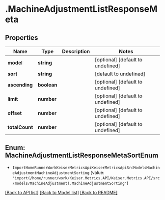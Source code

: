 # .MachineAdjustmentListResponseMeta

## Properties

Name | Type | Description | Notes
------------ | ------------- | ------------- | -------------
**model** | **string** |  | [optional] [default to undefined]
**sort** | **string** |  | [default to undefined]
**ascending** | **boolean** |  | [optional] [default to undefined]
**limit** | **number** |  | [optional] [default to undefined]
**offset** | **number** |  | [optional] [default to undefined]
**totalCount** | **number** |  | [optional] [default to undefined]



## Enum: MachineAdjustmentListResponseMetaSortEnum


* `ImportHomeRunnerWorkKeiserMetricsApiKeiserMetricsApiSrcModelsMachineAdjustmentMachineAdjustmentSorting` (value: `'import(/home/runner/work/Keiser.Metrics.API/Keiser.Metrics.API/src/models/MachineAdjustment).MachineAdjustmentSorting'`)




[[Back to API list]](../README.md#documentation-for-api-endpoints) [[Back to Model list]](../README.md#documentation-for-models) [[Back to README]](../README.md)
